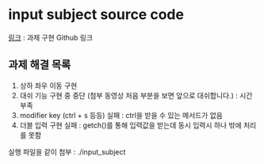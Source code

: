 # input subject source code
[링크](https://github.com/HyoungHoKim/input_subject.git) : 과제 구현 Github 링크

## 과제 해결 목록
1. 상하 좌우 이동 구현
2. 대쉬 기능 구현 중 중단 (첨부 동영상 처음 부분을 보면 앞으로 대쉬합니다.) : 시간 부족 
3. modifier key (ctrl + s 등등) 실패 : ctrl을 받을 수 있는 메서드가 없음
4. 더블 입력 구현 실패 : getch()를 통해 입력값을 받는데 동시 입력시 하나 밖에 처리를 못함

실행 파일을 같이 첨부 : ./input_subject